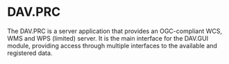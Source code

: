 # DAV.PRC
The DAV.PRC is a server application that provides an OGC-compliant WCS, WMS and WPS (limited) server. It is the main interface for the DAV.GUI module, providing access through multiple interfaces to the available and registered data.
